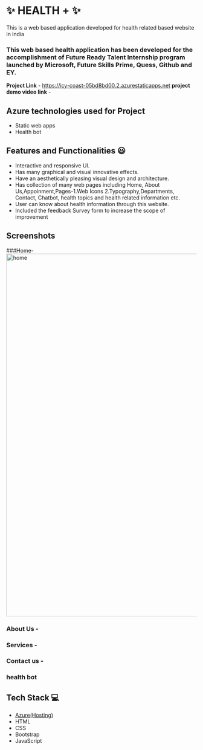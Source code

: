# ✨ HEALTH + ✨

This is a web based application developed for health related based website in india

### This web based health application has been developed for the accomplishment of Future Ready Talent Internship program launched by Microsoft, Future Skills Prime, Quess, Github and EY.


**Project Link** - https://icy-coast-05bd8bd00.2.azurestaticapps.net
**project demo video link** - 

## Azure technologies used for Project

- Static web apps
- Health bot

## Features and Functionalities 😃

- Interactive and responsive UI.
- Has many graphical and visual innovative effects.
- Have an aesthetically pleasing visual design and architecture.
- Has collection of many web pages including Home, About Us,Appoinment,Pages-1.Web Icons 2.Typography,Departments, Contact, Chatbot, health topics and health related information etc.
- User can know about health information through this website.
- Included the feedback Survey form to increase the scope of improvement 

## Screenshots
###Home-
<img width="960" alt="home" src="https://user-images.githubusercontent.com/113574188/212017291-557b8fd0-a5fc-4073-aa17-81db26d24260.png">





   

### About Us -



### Services -



### Contact us -



### health bot




## Tech Stack 💻

- [Azure(Hosting)](https://azure.microsoft.com/en-in/features/azure-portal/)
- HTML
- CSS
- Bootstrap
- JavaScript
